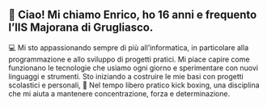 ##  👋 Ciao! Mi chiamo Enrico, ho 16 anni e frequento l’IIS Majorana di Grugliasco.
💻 Mi sto appassionando sempre di più all’informatica, in particolare alla programmazione e allo sviluppo di progetti pratici. Mi piace capire come funzionano le tecnologie che usiamo ogni giorno e sperimentare con nuovi linguaggi e strumenti.
Sto iniziando a costruire le mie basi con progetti scolastici e personali, 
🥊 Nel tempo libero pratico kick boxing, una disciplina che mi aiuta a mantenere concentrazione, forza e determinazione.

<!--
**Enrico-Alessio-Cannella/Enrico-Alessio-Cannella** is a ✨ _special_ ✨ repository because its `README.md` (this file) appears on your GitHub profile.

Here are some ideas to get you started:

- 🔭 I’m currently working on ...
- 🌱 I’m currently learning ...
- 👯 I’m looking to collaborate on ...
- 🤔 I’m looking for help with ...
- 💬 Ask me about ...
- 📫 How to reach me: ...
- 😄 Pronouns: ...
- ⚡ Fun fact: ...
-->
